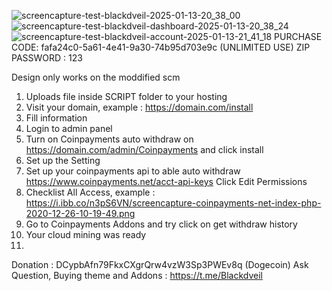 ![screencapture-test-blackdveil-2025-01-13-20_38_00](https://github.com/user-attachments/assets/368ed826-1e10-4368-b53d-3a1893dbbafb)
![screencapture-test-blackdveil-dashboard-2025-01-13-20_38_24](https://github.com/user-attachments/assets/1471cc19-bbe0-4f1c-98e3-44fcde920ce7)
![screencapture-test-blackdveil-account-2025-01-13-21_41_18](https://github.com/user-attachments/assets/b4fab94e-2c86-4517-9547-da761fcf0e6c)
PURCHASE CODE: fafa24c0-5a61-4e41-9a30-74b95d703e9c (UNLIMITED USE)
ZIP PASSWORD : 123

Design only works on the moddified scm


1. Uploads file inside SCRIPT folder to your hosting
2. Visit your domain, example : https://domain.com/install
3. Fill information
4. Login to admin panel
5. Turn on Coinpayments auto withdraw on https://domain.com/admin/Coinpayments and click install
6. Set up the Setting
7. Set up your coinpayments api to able auto withdraw https://www.coinpayments.net/acct-api-keys Click Edit Permissions
8. Checklist All Access, example : https://i.ibb.co/n3pS6VN/screencapture-coinpayments-net-index-php-2020-12-26-10-19-49.png
9. Go to Coinpayments Addons and try click on get withdraw history
10. Your cloud mining was ready
11. 
Donation : DCypbAfn79FkxCXgrQrw4vzW3Sp3PWEv8q (Dogecoin) Ask Question, Buying theme and Addons : https://t.me/Blackdveil
